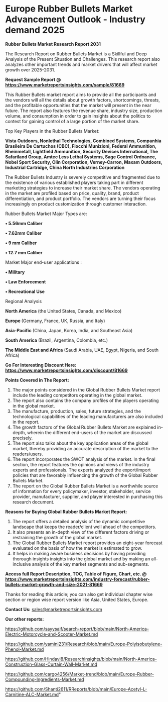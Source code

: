 # Europe Rubber Bullets Market Advancement Outlook - Industry demand 2025

<strong>Rubber Bullets Market Research Report 2031</strong>

The Research Report on Rubber Bullets Market is a Skillful and Deep Analysis of the Present Situation and Challenges. This research report also analyzes other important trends and market drivers that will affect market growth over 2025-2031.

<strong>Request Sample Report @ <a href=https://www.marketreportsinsights.com/sample/81669>https://www.marketreportsinsights.com/sample/81669</a></strong>

This Rubber Bullets market report aims to provide all the participants and the vendors will all the details about growth factors, shortcomings, threats, and the profitable opportunities that the market will present in the near future. The report also features the revenue share, industry size, production volume, and consumption in order to gain insights about the politics to contest for gaining control of a large portion of the market share.

Top Key Players in the Rubber Bullets Market:

<strong>Vista Outdoors, Nonlethal Technologies, Combined Systems, Companhia Brasileira De Cartuchos (CBC), Fiocchi Munizioni, Federal Ammunition, Rheinmetall, Lightfield Ammunition, Security Devices International, The Safariland Group, Amtec Less Lethal Systems, Sage Control Ordnance, Nobel Sport Security, Olin Corporation, Verney-Carron, Maxam Outdoors, Industrial Cartridge, China North Industries Corporation</strong>

The Rubber Bullets Industry is severely competitive and fragmented due to the existence of various established players taking part in different marketing strategies to increase their market share. The vendors operating in the market are profiled based on price, quality, brand, product differentiation, and product portfolio. The vendors are turning their focus increasingly on product customization through customer interaction.

Rubber Bullets Market Major Types are:

<strong>• 5.56mm Caliber

• 7.62mm Caliber

• 9 mm Caliber

• 12.7 mm Caliber</strong>

Market Major end-user applications :

<strong>• Military

• Law Enforcement

• Recreational Use</strong>

Regional Analysis

</u><strong><b>North America</b></strong> (the United States, Canada, and Mexico)

<strong><b>Europe </b></strong>(Germany, France, UK, Russia, and Italy)

<strong><b>Asia-Pacific</b></strong> (China, Japan, Korea, India, and Southeast Asia)

<strong><b>South America</b></strong> (Brazil, Argentina, Colombia, etc.)

<strong><b>The Middle East and Africa</b></strong> (Saudi Arabia, UAE, Egypt, Nigeria, and South Africa)

<strong>Go For Interesting Discount Here: <a href=https://www.marketreportsinsights.com/discount/81669>https://www.marketreportsinsights.com/discount/81669</a></strong>

<strong>Points Covered in The Report:</strong>
<ol>
  <li>The major points considered in the Global Rubber Bullets Market report include the leading competitors operating in the global market.</li>
  <li>The report also contains the company profiles of the players operating in the global market.</li>
  <li>The manufacture, production, sales, future strategies, and the technological capabilities of the leading manufacturers are also included in the report.</li>
  <li>The growth factors of the Global Rubber Bullets Market are explained in-depth, wherein the different end-users of the market are discussed precisely.</li>
  <li>The report also talks about the key application areas of the global market, thereby providing an accurate description of the market to the readers/users.</li>
  <li>The report incorporates the SWOT analysis of the market. In the final section, the report features the opinions and views of the industry experts and professionals. The experts analyzed the export/import policies that are favorably influencing the growth of the Global Rubber Bullets Market.</li>
  <li>The report on the Global Rubber Bullets Market is a worthwhile source of information for every policymaker, investor, stakeholder, service provider, manufacturer, supplier, and player interested in purchasing this research document.</li>
</ol>
<strong>Reasons for Buying Global Rubber Bullets Market Report:</strong>

<ol>
  <li>The report offers a detailed analysis of the dynamic competitive landscape that keeps the reader/client well ahead of the competitors.</li>
  <li>It also presents an in-depth view of the different factors driving or restraining the growth of the global market.</li>
  <li>The Global Rubber Bullets Market report provides an eight-year forecast evaluated on the basis of how the market is estimated to grow.</li>
  <li>It helps in making aware business decisions by having providing thorough insights insights into the global market and by making an all-inclusive analysis of the key market segments and sub-segments.</li>
</ol>
<strong>Access full Report Description, TOC, Table of Figure, Chart, etc. @ <a href=https://www.marketreportsinsights.com/industry-forecast/rubber-bullets-market-growth-and-size-2021-81669>https://www.marketreportsinsights.com/industry-forecast/rubber-bullets-market-growth-and-size-2021-81669</a></strong>


Thanks for reading this article; you can also get individual chapter wise section or region wise report version like Asia, United States, Europe.

<strong>Contact Us:</strong>
sales@marketreportsinsights.com

<strong>Our other reports:</strong>

<a href=https://github.com/sayysaif/search-report/blob/main/North-America-Electric-Motorcycle-and-Scooter-Market.md>https://github.com/sayysaif/search-report/blob/main/North-America-Electric-Motorcycle-and-Scooter-Market.md</a>

<a href=https://github.com/yamini231/Research/blob/main/Europe-Polyisobutylene-Phenol-Market.md>https://github.com/yamini231/Research/blob/main/Europe-Polyisobutylene-Phenol-Market.md</a>

<a href=https://github.com/Hindavi8/Researchinsights/blob/main/North-America-Construction-Glass-Curtain-Wall-Market.md>https://github.com/Hindavi8/Researchinsights/blob/main/North-America-Construction-Glass-Curtain-Wall-Market.md</a>

<a href=https://github.com/cargo4256/Market-trend/blob/main/Europe-Rubber-Compounding-Ingredients-Market.md>https://github.com/cargo4256/Market-trend/blob/main/Europe-Rubber-Compounding-Ingredients-Market.md</a>

<a href=https://github.com/Shanti2611/RReports/blob/main/Europe-Acetyl-L-Carnitine-ALC-Market.md>https://github.com/Shanti2611/RReports/blob/main/Europe-Acetyl-L-Carnitine-ALC-Market.md</a>"
